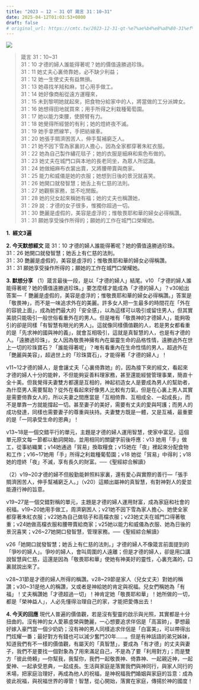 ```yaml
---
title: "2023 – 12 – 31 QT 箴言 31：10~31"
date: 2025-04-12T01:03:53+0800
draft: false
# original_url: https://cmtc.tw/2023-12-31-qt-%e7%ae%b4%e8%a8%80-31%ef%bc%9a1031
---
```


![](/images/qt.jpg)
> 箴言 31：10\~31  
> 31：10 才德的婦人誰能得著呢？她的價值遠勝過珍珠。  
> 31：11 她丈夫心裏倚靠她，必不缺少利益；  
> 31：12 她一生使丈夫有益無損。  
> 31：13 她尋找羊羢和麻，甘心用手做工。  
> 31：14 她好像商船從遠方運糧來，  
> 31：15 未到黎明她就起來，把食物分給家中的人，將當做的工分派婢女。  
> 31：16 她想得田地就買來；用手所得之利栽種葡萄園。  
> 31：17 她以能力束腰，使膀臂有力。  
> 31：18 她覺得所經營的有利；她的燈終夜不滅。  
> 31：19 她手拿撚線竿，手把紡線車。  
> 31：20 她張手賙濟困苦人，伸手幫補窮乏人。  
> 31：21 她不因下雪為家裏的人擔心，因為全家都穿著朱紅衣服。  
> 31：22 她為自己製作繡花毯子；她的衣服是細麻和紫色布做的。  
> 31：23 她丈夫在城門口與本地的長老同坐，為眾人所認識。  
> 31：24 她做細麻布衣裳出賣，又將腰帶賣與商家。  
> 31：25 能力和威儀是她的衣服；她想到日後的景況就喜笑。  
> 31：26 她開口就發智慧；她舌上有仁慈的法則。  
> 31：27 她觀察家務，並不吃閒飯。  
> 31：28 她的兒女起來稱她有福；她的丈夫也稱讚她，  
> 31：29 說：才德的女子很多，惟獨你超過一切。  
> 31：30 艷麗是虛假的，美容是虛浮的；惟敬畏耶和華的婦女必得稱讚。  
> 31：31 願她享受操作所得的；願她的工作在城門口榮耀她。

**1.  經文3遍**

**2. 今天默想經文**
箴 31：10 才德的婦人誰能得著呢？她的價值遠勝過珍珠。  
31：26 她開口就發智慧；她舌上有仁慈的法則。  
31：30 艷麗是虛假的，美容是虛浮的；惟敬畏耶和華的婦女必得稱讚。  
31：31 願她享受操作所得的；願她的工作在城門口榮耀她。

**3. 默想分享**
（1）箴言最後一段，是以「才德的婦人」結尾。v10 「才德的婦人誰能得著呢？她的價值遠勝過珍珠。」要怎麼樣才能成為「才德的婦人」？v30給出答案—「 艷麗是虛假的，美容是虛浮的；惟敬畏耶和華的婦女必得稱讚。」答案是「敬畏神」，而不是一味追求外在的美麗。許多女人把一生最多的時間花在「外在的容貌上面」，成為她們最大的「安全感」，以為這樣可以吸引或留住男人，但其實美貌只能吸引一般世俗看重外在的男人。但是唯有「敬畏神的才德婦人」，能夠吸引的卻是同樣「有智慧有眼光的男人」。這就像同樣價值觀的人，若是男女都看重的是「先求神的國與神的義」，就會互相吸引，這就是真智慧的人，也是有才德的人。「遠勝過珍珠」，女人因為敬畏神擁有內在屬靈生命的品格性情，遠勝過外在世上一切的珍珠寶石？「誰能得著呢」？唯有看重內在生命性情的男人，超過外在「艷麗與美容」，超過世上的「珍珠寶石」，才能得著「才德的婦人」！

v11\~12才德的婦人，是會讓丈夫「心裏倚靠她」的，因為接下來的經文，看起來才德的婦人十分的能幹，不但能夠妥善料理家務，甚至還能經營管理事業，簡直十全十美。但我覺得夫妻雙方都還是互相的，神起初造女人是要成為男人的幫助者，為什麼男人需要幫助？從外在看起來好像男人比較有力氣，但是在心裏上男人其實是需要倚靠女人的，所以夫妻之間應當是「互相倚靠、互相成全、一起成長」，而不是單靠一方就能撐起一切。甚至妻子的美好，需要有丈夫的愛與呵護；而男人的成功發達，同樣也需要妻子的尊重與扶持。夫妻雙方既是一體，又是互補，最重要的是「一同承受生命的恩典」！

v13\~18是一個交錯平行的單元，主題是才德的婦人運用智慧，使家中富足。這個單元原文每一節都以動詞開始，並用相同的關鍵字前後呼應：v13 她用「手」做工，從事紡織業；v14她通過「貿易」換取糧食；v15她在「夜」裡起來分配食物和工作；v16\~17她用「手」所得之利栽種葡萄園；v18 她從「貿易」中得利；v18她的燈終「夜」不滅，享有長久的財富。──《聖經綜合解讀》

（2）v19\~20才德的婦不但殷勤能幹照料家裏，還有愛心與實際的善行—「張手賙濟困苦人，伸手幫補窮乏人。」（v20）這顯出屬神的真智慧，有對神對人的愛並能遵行神的旨意。

v19\~27是一個交錯對稱的單元，主題是才德的婦人運用財富，成為家庭和社會的祝福。v19\~20她用手做工，周濟窮困人；v21她不因下雪為家人擔心、她使全家都穿著朱紅衣服；v22她為自己做毯子和高檔衣服；v23她丈夫在城門口得著敬重；v24她做高檔衣服和腰帶賣給商家；v25她以能力和威儀為衣服、她為日後的景況喜笑；v26\~27她開口發智慧，管理家務。──《聖經綜合解讀》

v26「她開口就發智慧；她舌上有仁慈的法則。」才德的婦人不像箴言前面提到的「爭吵的婦人」。爭吵的婦人，會叫周圍的人遠離；但是才德的婦人，卻是用口講說智慧與仁慈，這還是因為「敬畏耶和華」使她有神美好的靈性，心裏充滿的，口裏就說出來了。

v28\~31節是才德的婦人所得的稱讚。v28\~29節是家人（兒女丈夫）對她的稱讚；v30\~31是他人的稱讚，又或者是神給她的肯定與祝福。兒女們稱她為「有福」！丈夫稱讚她「才德超過一切」！神肯定她「敬畏耶和華」！她所做的一切，都是「榮神益人」，人必先懂得治理自己的家，才能把愛傳出去！

**4. 今天的回應**
現代人普遍的價值觀，若是沒有聖靈的啟示與光照，其實都是十分扭曲的。沒有神的女人愛慕虛榮與艷麗，一心想要追求伴侶是「高富帥」，夢想最好嫁入豪門當一個少奶奶；沒有神的男人同樣追求伴侶是「白富美」，可以帶得出門炫耀一番；最好對方有錢也可以減少奮鬥20年……。但是有神話語的弟兄姊妹，知道我們有不一樣的價值觀，有屬天的「真智慧」，要成為「有才德」的丈夫與妻子，我們不是要找一個對象為了用來滿足自己，不是為了要「利用對方」；而是雙方「彼此倚頼」—你幫我，我幫你，我們一起敬畏神、倚靠神、一起親近神，一起愛神、一起承受恩典，一起成長。生活與家庭是落實我們與神同行，與家人同行的禾場，把家庭治理好，再成為他人的祝福，是神祝福我們婚姻與家庭的旨意：成為彼此祝福，與祝福世界的導管！智慧，從心開始，落實在家庭，傳揚於神的國度！
